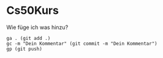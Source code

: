 # Cs50Kurs

Wie füge ich was hinzu?

```
ga . (git add .)
gc -m "Dein Kommentar" (git commit -m "Dein Kommentar")
gp (git push)
```